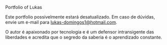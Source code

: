 Portfolio of Lukas

Este portfolio possivelmente estará desatualizado. Em caso de dúvidas, envie um e-mail para lukas-domingos1@hotmail.com.

O autor é apaixonado por tecnologia e é um defensor intransigente das liberdades e acredita que o segredo da saberia é o aprendizado constante. 
